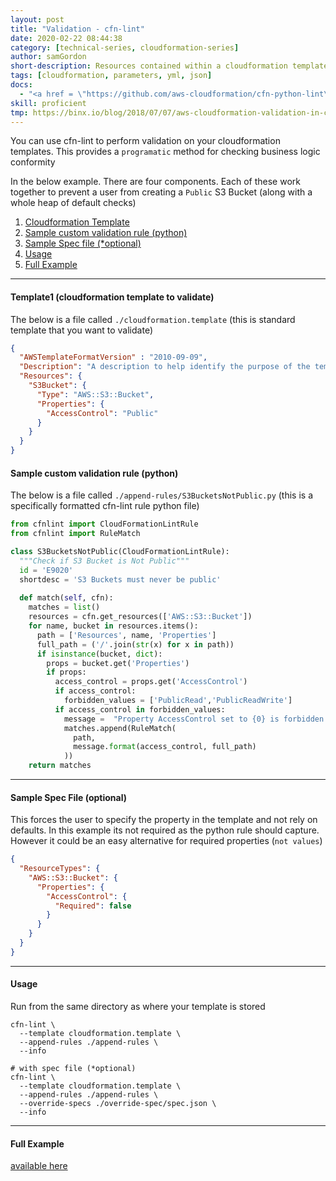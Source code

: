 ```yaml
---
layout: post
title: "Validation - cfn-lint"
date: 2020-02-22 08:44:38
category: [technical-series, cloudformation-series]
author: samGordon
short-description: Resources contained within a cloudformation template/stack
tags: [cloudformation, parameters, yml, json]
docs:
  - "<a href = \"https://github.com/aws-cloudformation/cfn-python-lint\">Github project for cfn-lint</a>"
skill: proficient
tmp: https://binx.io/blog/2018/07/07/aws-cloudformation-validation-in-cicd-pipelines/
---
```


You can use cfn-lint to perform validation on your cloudformation templates. This provides a `programatic` method for checking business logic conformity

In the below example. There are four components. Each of these work together to prevent a user from creating a `Public` S3 Bucket (along with a whole heap of default checks)

1. [Cloudformation Template](#cloudformation)
2. [Sample custom validation rule (python)](#python-rule)
3. [Sample Spec file (*optional)](#cfn-sample-spec-file)
4. [Usage](#usage)
5. [Full Example](#full-example)

---

<a name = "cloudformation"></a>
#### Template1 (cloudformation template to validate)

The below is a file called `./cloudformation.template`
(this is standard template that you want to validate)

```json
{
  "AWSTemplateFormatVersion" : "2010-09-09",
  "Description": "A description to help identify the purpose of the template",
  "Resources": {
    "S3Bucket": {
      "Type": "AWS::S3::Bucket",
      "Properties": {
        "AccessControl": "Public"
      }
    }
  }
}
```

<a name = "python-rule"></a>
#### Sample custom validation rule (python)

The below is a file called `./append-rules/S3BucketsNotPublic.py`
(this is a specifically formatted cfn-lint rule python file)

```python
from cfnlint import CloudFormationLintRule
from cfnlint import RuleMatch

class S3BucketsNotPublic(CloudFormationLintRule):
  """Check if S3 Bucket is Not Public"""
  id = 'E9020'
  shortdesc = 'S3 Buckets must never be public'
  
  def match(self, cfn):
    matches = list()
    resources = cfn.get_resources(['AWS::S3::Bucket'])
    for name, bucket in resources.items():
      path = ['Resources', name, 'Properties']
      full_path = ('/'.join(str(x) for x in path))
      if isinstance(bucket, dict):
        props = bucket.get('Properties')
        if props:
          access_control = props.get('AccessControl')
          if access_control:
            forbidden_values = ['PublicRead','PublicReadWrite']
          if access_control in forbidden_values:
            message =  "Property AccessControl set to {0} is forbidden in {1}"
            matches.append(RuleMatch(
              path,
              message.format(access_control, full_path)
            ))
    return matches
```

---

<a name = "cfn-sample-spec-file"></a>
#### Sample Spec File (optional)

This forces the user to specify the property in the template and not rely on defaults.
In this example its not required as the python rule should capture. However it could be an easy alternative for required properties (`not values`)

```json
{
  "ResourceTypes": {
    "AWS::S3::Bucket": {
      "Properties": {
        "AccessControl": {
          "Required": false
        }
      }
    }
  }
}

```

---

<a name = "usage"></a>
#### Usage

Run from the same directory as where your template is stored

```shell
cfn-lint \
  --template cloudformation.template \
  --append-rules ./append-rules \
  --info

# with spec file (*optional)
cfn-lint \
  --template cloudformation.template \
  --append-rules ./append-rules \
  --override-specs ./override-spec/spec.json \
  --info
```

---

<a name = "full-example"></a>
#### Full Example

<a href = "https://github.com/sam-gordon-f/sam-gordon-f.github.io/tree/master/examples/technical-series/cloudformation-series/cloudformation-validate-cfn-lint">available here</a>
